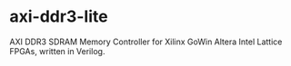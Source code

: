 # axi-ddr3-lite
AXI DDR3 SDRAM Memory Controller for Xilinx GoWin Altera Intel Lattice FPGAs, written in Verilog.
